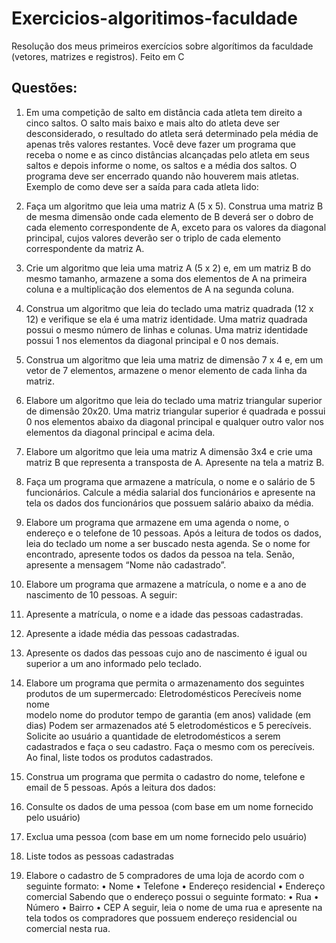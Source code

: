 # Exercicios-algoritimos-faculdade
Resolução dos meus primeiros exercícios sobre algorítimos da faculdade (vetores, matrizes e registros). Feito em C

## Questões:
01.	Em uma competição de salto em distância cada atleta tem direito a cinco saltos. O salto mais baixo e mais alto do atleta deve ser desconsiderado, o resultado do atleta será determinado pela média de apenas três valores restantes. Você deve fazer um programa que receba o nome e as cinco distâncias alcançadas pelo atleta em seus saltos e depois informe o nome, os saltos e a média dos saltos. O programa deve ser encerrado quando não houverem mais atletas. Exemplo de como deve ser a saída para cada atleta lido:

02. Faça um algoritmo que leia uma matriz A (5 x 5). Construa uma matriz B de mesma dimensão onde cada elemento de B deverá ser o dobro de cada elemento correspondente de A, exceto para os valores da diagonal principal, cujos valores deverão ser o triplo de cada elemento correspondente da matriz A.

03. Crie um algoritmo que leia uma matriz A (5 x 2) e, em um matriz  B do mesmo tamanho, armazene a soma dos elementos de A na primeira coluna e a multiplicação dos elementos de A na segunda coluna.

04. Construa um algoritmo que leia do teclado uma matriz quadrada (12 x 12) e verifique se ela é uma matriz identidade. Uma matriz quadrada possui o mesmo número de linhas e colunas. Uma matriz identidade possui 1 nos elementos da diagonal principal e 0 nos demais.

05. Construa um algoritmo que leia uma matriz de dimensão 7 x 4 e, em um vetor de 7 elementos, armazene o menor elemento de cada linha da matriz.

06. Elabore um algoritmo que leia do teclado uma matriz triangular superior de dimensão 20x20. Uma matriz triangular superior é quadrada e possui 0 nos elementos abaixo da diagonal principal e qualquer outro valor nos elementos da diagonal principal e acima dela.

07. Elabore um algoritmo que leia uma matriz A dimensão 3x4 e crie uma matriz B que representa a transposta de A. Apresente na tela a matriz B.

08. Faça um programa que armazene a matrícula, o nome e o salário de 5 funcionários. Calcule a média salarial dos funcionários e apresente na tela os dados dos funcionários que possuem salário abaixo da média.

09. Elabore um programa que armazene em uma agenda o nome, o endereço e o telefone de 10 pessoas. Após a leitura de todos os dados, leia do teclado um nome a ser buscado nesta agenda. Se o nome for encontrado, apresente todos os dados da pessoa na tela. Senão, apresente a mensagem “Nome não cadastrado”.

10. Elabore um programa que armazene a matrícula, o nome e a ano de nascimento de 10 pessoas. A seguir:
  1.	Apresente a matrícula, o nome e a idade das pessoas cadastradas.
  2.	Apresente a idade média das pessoas cadastradas.
  3.	Apresente os dados das pessoas cujo ano de nascimento é igual ou superior a um ano informado pelo teclado.

11. Elabore um programa que permita o armazenamento dos seguintes produtos de um supermercado:
  Eletrodomésticos			            Perecíveis
  nome				                      nome    			
  modelo				                    nome do produtor
  tempo de garantia (em anos)  	    validade (em dias) 
Podem ser armazenados até 5 eletrodomésticos e 5 perecíveis. Solicite ao usuário a quantidade de eletrodomésticos a serem cadastrados e faça o seu cadastro. Faça o mesmo com os perecíveis. Ao final, liste todos os produtos cadastrados.

12. Construa um programa que permita o cadastro do nome, telefone e email de 5 pessoas. Após a leitura dos dados: 
  1.	Consulte os dados de uma pessoa (com base em um nome fornecido pelo usuário)
  2.	Exclua uma pessoa (com base em um nome fornecido pelo usuário)
  3.	Liste todos as pessoas cadastradas

13. Elabore o cadastro de 5 compradores de uma loja de acordo com o seguinte formato:
  •	Nome
  •	Telefone
  •	Endereço residencial
  •	Endereço comercial
  Sabendo que o endereço possui o seguinte formato:
  •	Rua
  •	Número
  •	Bairro
  •	CEP
  A seguir, leia o nome de uma rua e apresente na tela todos os compradores que possuem endereço residencial ou comercial nesta rua.
